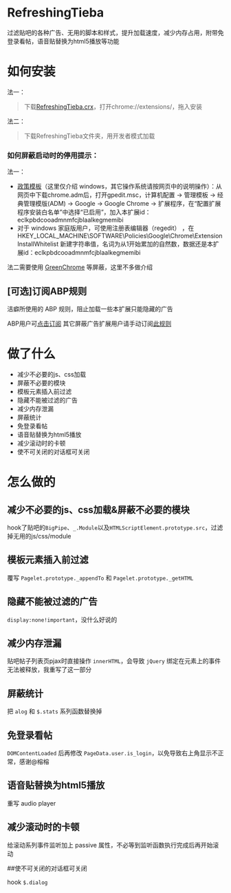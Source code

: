# RefreshingTieba
过滤贴吧的各种广告、无用的脚本和样式，提升加载速度，减少内存占用，附带免登录看帖，语音贴替换为html5播放等功能

# 如何安装

法一：
> 下载[RefreshingTieba.crx](https://github.com/8qwe24657913/RefreshingTieba/raw/master/RefreshingTieba.crx)，打开chrome://extensions/，拖入安装

法二：

> 下载RefreshingTieba文件夹，用开发者模式加载

### 如何屏蔽启动时的停用提示：

法一：

- [政策模板](https://support.google.com/chrome/a/answer/187202)（这里仅介绍 windows，其它操作系统请按网页中的说明操作）：从网页中下载chrome.adm后，打开gpedit.msc，计算机配置 -> 管理模板 -> 经典管理模版(ADM) -> Google -> Google Chrome -> 扩展程序，在“配置扩展程序安装白名单”中选择“已启用”，加入本扩展id：eclkpbdcooadmnmfcjblaalkegmemibi
- 对于 windows 家庭版用户，可使用注册表编辑器（regedit） ，在HKEY_LOCAL_MACHINE\SOFTWARE\Policies\Google\Chrome\ExtensionInstallWhitelist 新建字符串值，名词为从1开始累加的自然数，数据还是本扩展id：eclkpbdcooadmnmfcjblaalkegmemibi

法二需要使用 [GreenChrome](https://shuax.com/portfolio/greenchrome/) 等屏蔽，这里不多做介绍

## [可选]订阅ABP规则

洁癖所使用的 ABP 规则，阻止加载一些本扩展只能隐藏的广告

ABP用户可[点击订阅](abp:subscribe?location=https://github.com/8qwe24657913/RefreshingTieba/raw/master/ABP_List.txt&title=Refreshing%20Tieba's%20Additional%20List) 其它屏蔽广告扩展用户请手动订阅[此规则](https://github.com/8qwe24657913/RefreshingTieba/raw/master/ABP_List.txt)

# 做了什么
* 减少不必要的js、css加载
* 屏蔽不必要的模块
* 模板元素插入前过滤
* 隐藏不能被过滤的广告
* 减少内存泄漏
* 屏蔽统计
* 免登录看帖
* 语音贴替换为html5播放
* 减少滚动时的卡顿
* 使不可关闭的对话框可关闭

# 怎么做的
## 减少不必要的js、css加载&屏蔽不必要的模块
hook了贴吧的`BigPipe`、`_.Module`以及`HTMLScriptElement.prototype.src`，过滤掉无用的js/css/module
## 模板元素插入前过滤
覆写 `Pagelet.prototype._appendTo` 和 `Pagelet.prototype._getHTML`
## 隐藏不能被过滤的广告
`display:none!important`，没什么好说的
## 减少内存泄漏
贴吧帖子列表页pjax时直接操作 `innerHTML`，会导致 `jQuery` 绑定在元素上的事件无法被释放，我重写了这一部分
## 屏蔽统计
把 `alog` 和 `$.stats` 系列函数替换掉
## 免登录看帖
`DOMContentLoaded` 后再修改 `PageData.user.is_login`，以免导致右上角显示不正常，感谢@榕榕
## 语音贴替换为html5播放
重写 audio player
## 减少滚动时的卡顿
给滚动系列事件监听加上 passive 属性，不必等到监听函数执行完成后再开始滚动

##使不可关闭的对话框可关闭

hook `$.dialog`